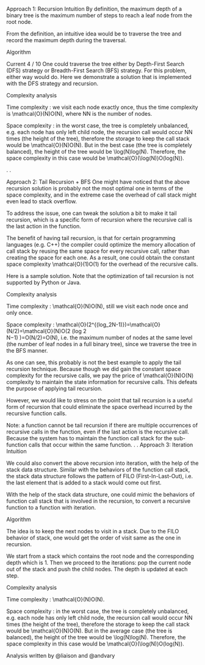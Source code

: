 Approach 1: Recursion
Intuition By definition, the maximum depth of a binary tree is the maximum number of steps to reach a leaf node from the root node.

From the definition, an intuitive idea would be to traverse the tree and record the maximum depth during the traversal.

Algorithm

Current
4 / 10
One could traverse the tree either by Depth-First Search (DFS) strategy or Breadth-First Search (BFS) strategy. For this problem, either way would do. Here we demonstrate a solution that is implemented with the DFS strategy and recursion.





Complexity analysis

Time complexity : we visit each node exactly once, thus the time complexity is \mathcal{O}(N)O(N), where NN is the number of nodes.

Space complexity : in the worst case, the tree is completely unbalanced, e.g. each node has only left child node, the recursion call would occur NN times (the height of the tree), therefore the storage to keep the call stack would be \mathcal{O}(N)O(N). But in the best case (the tree is completely balanced), the height of the tree would be \log(N)log(N). Therefore, the space complexity in this case would be \mathcal{O}(\log(N))O(log(N)). 

.
.


Approach 2: Tail Recursion + BFS
One might have noticed that the above recursion solution is probably not the most optimal one in terms of the space complexity, and in the extreme case the overhead of call stack might even lead to stack overflow.

To address the issue, one can tweak the solution a bit to make it tail recursion, which is a specific form of recursion where the recursive call is the last action in the function.

The benefit of having tail recursion, is that for certain programming languages (e.g. C++) the compiler could optimize the memory allocation of call stack by reusing the same space for every recursive call, rather than creating the space for each one. As a result, one could obtain the constant space complexity \mathcal{O}(1)O(1) for the overhead of the recursive calls.

Here is a sample solution. Note that the optimization of tail recursion is not supported by Python or Java.


Complexity analysis

Time complexity : \mathcal{O}(N)O(N), still we visit each node once and only once.

Space complexity : \mathcal{O}(2^{(log_2N-1)})=\mathcal{O}(N/2)=\mathcal{O}(N)O(2 
(log 
2
​	
 N−1)
 )=O(N/2)=O(N), i.e. the maximum number of nodes at the same level (the number of leaf nodes in a full binary tree), since we traverse the tree in the BFS manner.

As one can see, this probably is not the best example to apply the tail recursion technique. Because though we did gain the constant space complexity for the recursive calls, we pay the price of \mathcal{O}(N)O(N) complexity to maintain the state information for recursive calls. This defeats the purpose of applying tail recursion.

However, we would like to stress on the point that tail recursion is a useful form of recursion that could eliminate the space overhead incurred by the recursive function calls.

Note: a function cannot be tail recursion if there are multiple occurrences of recursive calls in the function, even if the last action is the recursive call. Because the system has to maintain the function call stack for the sub-function calls that occur within the same function. 
.
.
Approach 3: Iteration
Intuition

We could also convert the above recursion into iteration, with the help of the stack data structure. Similar with the behaviors of the function call stack, the stack data structure follows the pattern of FILO (First-In-Last-Out), i.e. the last element that is added to a stack would come out first.

With the help of the stack data structure, one could mimic the behaviors of function call stack that is involved in the recursion, to convert a recursive function to a function with iteration.

Algorithm

The idea is to keep the next nodes to visit in a stack. Due to the FILO behavior of stack, one would get the order of visit same as the one in recursion.

We start from a stack which contains the root node and the corresponding depth which is 1. Then we proceed to the iterations: pop the current node out of the stack and push the child nodes. The depth is updated at each step.


Complexity analysis

Time complexity : \mathcal{O}(N)O(N).

Space complexity : in the worst case, the tree is completely unbalanced, e.g. each node has only left child node, the recursion call would occur NN times (the height of the tree), therefore the storage to keep the call stack would be \mathcal{O}(N)O(N). But in the average case (the tree is balanced), the height of the tree would be \log(N)log(N). Therefore, the space complexity in this case would be \mathcal{O}(\log(N))O(log(N)).

Analysis written by @liaison and @andvary